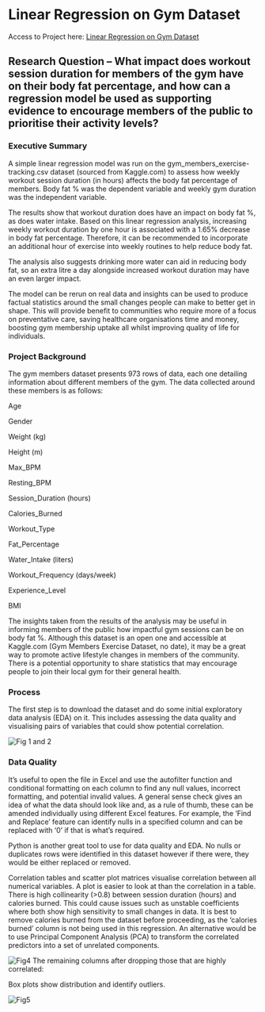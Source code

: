 # Linear Regression on Gym Dataset

Access to Project here: [Linear Regression on Gym Dataset](https://s-m23.github.io/Portfolio/)

## Research Question – What impact does workout session duration for members of the gym have on their body fat percentage, and how can a regression model be used as supporting evidence to encourage members of the public to prioritise their activity levels?

### Executive Summary
A simple linear regression model was run on the gym_members_exercise-tracking.csv dataset (sourced from Kaggle.com) to assess how weekly workout session duration (in hours) affects the body fat percentage of members. Body fat % was the dependent variable and weekly gym duration was the independent variable. 

The results show that workout duration does have an impact on body fat %, as does water intake. Based on this linear regression analysis, increasing weekly workout duration by one hour is associated with a 1.65% decrease in body fat percentage. Therefore, it can be recommended to incorporate an additional hour of exercise into weekly routines to help reduce body fat. 

The analysis also suggests drinking more water can aid in reducing body fat, so an extra litre a day alongside increased workout duration may have an even larger impact.

The model can be rerun on real data and insights can be used to produce factual statistics around the small changes people can make to better get in shape. This will provide benefit to communities who require more of a focus on preventative care, saving healthcare organisations time and money, boosting gym membership uptake all whilst improving quality of life for individuals.

### Project Background
The gym members dataset presents 973 rows of data, each one detailing information about different members of the gym. The data collected around these members is as follows:

Age

Gender

Weight (kg)

Height (m)

Max_BPM

Resting_BPM

Session_Duration (hours)

Calories_Burned  

Workout_Type

Fat_Percentage

Water_Intake (liters)

Workout_Frequency (days/week)

Experience_Level

BMI

The insights taken from the results of the analysis may be useful in informing members of the public how impactful gym sessions can be on body fat %. Although this dataset is an open one and accessible at Kaggle.com (Gym Members Exercise Dataset, no date), it may be a great way to promote active lifestyle changes in members of the community. There is a potential opportunity to share statistics that may encourage people to join their local gym for their general health.

### Process
The first step is to download the dataset and do some initial exploratory data analysis (EDA) on it. This includes assessing the data quality and visualising pairs of variables that could show potential correlation.

![Fig 1 and 2](https://github.com/user-attachments/assets/9c09d6c1-a9be-4608-b59e-2b8622ab648f)

### Data Quality
It’s useful to open the file in Excel and use the autofilter function and conditional formatting on each column to find any null values, incorrect formatting, and potential invalid values. A general sense check gives an idea of what the data should look like and, as a rule of thumb, these can be amended individually using different Excel features. For example, the ‘Find and Replace’ feature can identify nulls in a specified column and can be replaced with ‘0’ if that is what’s required. 

Python is another great tool to use for data quality and EDA. No nulls or duplicates rows were identified in this dataset however if there were, they would be either replaced or removed.

Correlation tables and scatter plot matrices visualise correlation between all numerical variables. A plot is easier to look at than the correlation in a table. There is high collinearity (>0.8) between session duration (hours) and calories burned. This could cause issues such as unstable coefficients where both show high sensitivity to small changes in data. It is best to remove calories burned from the dataset before proceeding, as the ‘calories burned’ column is not being used in this regression. An alternative would be to use Principal Component Analysis (PCA) to transform the correlated predictors into a set of unrelated components. 




![Fig4](https://github.com/user-attachments/assets/141574d6-f0d0-4dbd-b55f-b80e18171360)
The remaining columns after dropping those that are highly correlated:

Box plots show distribution and identify outliers.

![Fig5](https://github.com/user-attachments/assets/c433f386-79c8-4754-b1a4-7b01627ddbda)

